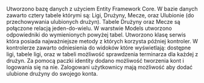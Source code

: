 Utworzono bazę danych z użyciem Entity Framework Core. W bazie danych zawarto cztery tabele którymi są: Ligi, Drużyny, Mecze, oraz Ulubionie (do przechowywania ulubionych drużyn). Tabele Drużyny oraz Mecze są
połączone relacją jeden-do-wielu. W warstwie Models utworzono odpowiedniki do wymienionych powyżej tabel. Utworzono klasę serwis która posiada najważniejsze metody z których korzysta później kontroler.
W kontrolerze zawarto odniesienia do widoków które wyświetlają: dostępne ligi, tabele ligi, oraz w tabeli możliwość sprawdzenia terminarza dla każdej z drużyn. Za pomocą paczki identity dodano możliwość
tworzenia kont i logowania się na nie. Zalogowani użytkownicy mają możliwość aby dodać ulubione drużyny do swojego konta.
